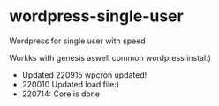 # wordpress-single-user
Wordpress for single user with speed

Workks with genesis aswell common wordpress instal:)
* Updated 220915  wpcron updated!
* 220010 Updated load file:)
* 220714: Core is done
